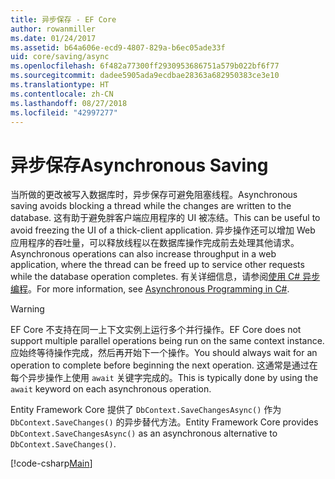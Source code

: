 ```yaml
---
title: 异步保存 - EF Core
author: rowanmiller
ms.date: 01/24/2017
ms.assetid: b64a606e-ecd9-4807-829a-b6ec05ade33f
uid: core/saving/async
ms.openlocfilehash: 6f482a77300ff2930953686751a579b022bf6f77
ms.sourcegitcommit: dadee5905ada9ecdbae28363a682950383ce3e10
ms.translationtype: HT
ms.contentlocale: zh-CN
ms.lasthandoff: 08/27/2018
ms.locfileid: "42997277"
---
```

# <a name="asynchronous-saving"></a><span data-ttu-id="7439b-102">异步保存</span><span class="sxs-lookup"><span data-stu-id="7439b-102">Asynchronous Saving</span></span>

<span data-ttu-id="7439b-103">当所做的更改被写入数据库时，异步保存可避免阻塞线程。</span><span class="sxs-lookup"><span data-stu-id="7439b-103">Asynchronous saving avoids blocking a thread while the changes are written to the database.</span></span> <span data-ttu-id="7439b-104">这有助于避免胖客户端应用程序的 UI 被冻结。</span><span class="sxs-lookup"><span data-stu-id="7439b-104">This can be useful to avoid freezing the UI of a thick-client application.</span></span> <span data-ttu-id="7439b-105">异步操作还可以增加 Web 应用程序的吞吐量，可以释放线程以在数据库操作完成前去处理其他请求。</span><span class="sxs-lookup"><span data-stu-id="7439b-105">Asynchronous operations can also increase throughput in a web application, where the thread can be freed up to service other requests while the database operation completes.</span></span> <span data-ttu-id="7439b-106">有关详细信息，请参阅[使用 C# 异步编程](https://docs.microsoft.com/dotnet/csharp/async)。</span><span class="sxs-lookup"><span data-stu-id="7439b-106">For more information, see [Asynchronous Programming in C#](https://docs.microsoft.com/dotnet/csharp/async).</span></span>

> [!WARNING]  
> <span data-ttu-id="7439b-107">EF Core 不支持在同一上下文实例上运行多个并行操作。</span><span class="sxs-lookup"><span data-stu-id="7439b-107">EF Core does not support multiple parallel operations being run on the same context instance.</span></span> <span data-ttu-id="7439b-108">应始终等待操作完成，然后再开始下一个操作。</span><span class="sxs-lookup"><span data-stu-id="7439b-108">You should always wait for an operation to complete before beginning the next operation.</span></span> <span data-ttu-id="7439b-109">这通常是通过在每个异步操作上使用 `await` 关键字完成的。</span><span class="sxs-lookup"><span data-stu-id="7439b-109">This is typically done by using the `await` keyword on each asynchronous operation.</span></span>

<span data-ttu-id="7439b-110">Entity Framework Core 提供了 `DbContext.SaveChangesAsync()` 作为 `DbContext.SaveChanges()` 的异步替代方法。</span><span class="sxs-lookup"><span data-stu-id="7439b-110">Entity Framework Core provides `DbContext.SaveChangesAsync()` as an asynchronous alternative to `DbContext.SaveChanges()`.</span></span>

[!code-csharp[Main](../../../samples/core/Saving/Saving/Async/Sample.cs#Sample)]
